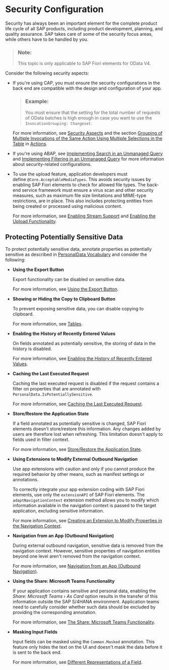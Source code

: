 <!-- loioba0484b19d0d4ce08e826299315b5621 -->

# Security Configuration

Security has always been an important element for the complete product life cycle of all SAP products, including product development, planning, and quality assurance. SAP takes care of some of the security focus areas, while others have to be handled by you.

> ### Note:  
> This topic is only applicable to SAP Fiori elements for OData V4.

Consider the following security aspects:

-   If you're using CAP, you must ensure the security configurations in the back end are compatible with the design and configuration of your app.

    > ### Example:  
    > You must ensure that the setting for the total number of requests of OData batches is high enough in case you want to use the `InvocationGrouping: Changeset`.

    For more information, see [Security Aspects](https://cap.cloud.sap/docs/guides/security/aspects) and the section [Grouping of Multiple Invocations of the Same Action Using Multiple Selections in the Table](actions-cbf16c5.md#loiocbf16c599f2d4b8796e3702f7d4aae6c__handlingWithinButtons) in [Actions](actions-cbf16c5.md).

-   If you're using ABAP, see [Implementing Search in an Unmanaged Query](https://help.sap.com/docs/abap-cloud/abap-rap/implementing-search-in-unmanaged-query) and [Implementing Filtering in an Unmanaged Query](https://help.sap.com/docs/abap-cloud/abap-rap/implementing-filtering-in-unmanaged-query) for more information about security-related configurations.

-   To use the upload feature, application developers must define `@Core.AcceptableMediaTypes`. This avoids security issues by enabling SAP Fiori elements to check for allowed file types. The back-end service framework must ensure a virus scan and other security measures, such as maximum file size limitations and MIME-type restrictions, are in place. This also includes protecting entities from being created or processed using malicious content.

    For more information, see [Enabling Stream Support](enabling-stream-support-b236d32.md) and [Enabling the Upload Functionality](enabling-the-upload-functionality-d59dbec.md).




<a name="loioba0484b19d0d4ce08e826299315b5621__section_z5b_c51_h2c"/>

## Protecting Potentially Sensitive Data

To protect potentially sensitive data, annotate properties as potentially sensitive as described in [PersonalData Vocabulary](https://sap.github.io/odata-vocabularies/vocabularies/PersonalData.html) and consider the following:

-   **Using the Export Button**

    Export functionality can be disabled on sensitive data.

    For more information, see [Using the Export Button](using-the-export-button-4bab6f2.md).

-   **Showing or Hiding the Copy to Clipboard Button**

    To prevent exposing sensitive data, you can disable copying to clipboard.

    For more information, see [Tables](tables-c0f6592.md).

-   **Enabling the History of Recently Entered Values**

    On fields annotated as potentially sensitive, the storing of data in the history is disabled.

    For more information, see [Enabling the History of Recently Entered Values](enabling-the-history-of-recently-entered-values-37dbf1f.md).

-   **Caching the Last Executed Request**

    Caching the last executed request is disabled if the request contains a filter on properties that are annotated with `PersonalData.IsPotentiallySensitive`.

    For more information, see [Caching the Last Executed Request](caching-the-last-executed-request-4215eca.md).

-   **Store/Restore the Application State**

    If a field annotated as potentially sensitive is changed, SAP Fiori elements doesn't store/restore this information. Any changes added by users are therefore lost when refreshing. This limitation doesn't apply to fields used in filter context.

    For more information, see [Store/Restore the Application State](store-restore-the-application-state-46bf248.md).

-   **Using Extensions to Modify External Outbound Navigation**

    Use app extensions with caution and only if you cannot produce the required behavior by other means, such as manifest settings or annotations.

    To correctly integrate your app extension coding with SAP Fiori elements, use only the `extensionAPI` of SAP Fiori elements. The `adaptNavigationContext` extension method allows you to modify which information available in the navigation context is passed to the target application, excluding sensitive information.

    For more information, see [Creating an Extension to Modify Properties in the Navigation Context](creating-an-extension-to-modify-properties-in-the-navigation-context-199a496.md).

-   **Navigation from an App \(Outbound Navigation\)**

    During external outbound navigation, sensitive data is removed from the navigation context. However, sensitive properties of navigation entities beyond one level aren't removed from the navigation context.

    For more information, see [Navigation from an App \(Outbound Navigation\)](navigation-from-an-app-outbound-navigation-d782acf.md).

-   **Using the Share: Microsoft Teams Functionality**

    If your application contains sensitive and personal data, enabling the *Share: Microsoft Teams* › *As Card* option results in the transfer of this information outside the SAP S/4HANA environment. Application teams need to carefully consider whether such data should be excluded by providing the corresponding annotation.

    For more information, see [The Share: Microsoft Teams Functionality](the-share-microsoft-teams-functionality-ff89e4b.md).

-   **Masking Input Fields**

    Input fields can be masked using the `Common.Masked` annotation. This feature only hides the text on the UI and doesn't mask the data before it is sent to the back end.

    For more information, see [Different Representations of a Field](different-representations-of-a-field-c18ada4.md).


